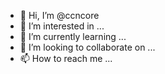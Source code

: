 - 👋 Hi, I’m @ccncore
- 👀 I’m interested in ...
- 🌱 I’m currently learning ...
- 💞️ I’m looking to collaborate on ...
- 📫 How to reach me ...

<!---
ccncore/ccncore is a ✨ special ✨ repository because its `README.md` (this file) appears on your GitHub profile.
You can click the Preview link to take a look at your changes.
--->
